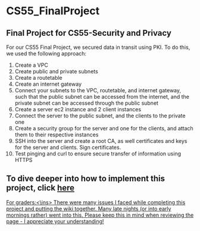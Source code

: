 # CS55_FinalProject
Final Project for CS55-Security and Privacy
---- 
For our CS55 Final Project, we secured data in transit using PKI. To do this, we used the following approach:

1. Create a VPC
2. Create public and private subnets
3. Create a routetable
4. Create an internet gateway
5. Connect your subnets to the VPC, routetable, and internet gateway, such that the public subnet can be accessed from the internet, and the private subnet can be accessed through the public subnet
6. Create a server ec2 instance and 2 client instances
7. Connect the server to the public subnet, and the clients to the private one
8. Create a security group for the server and one for the clients, and attach them to their respective instances
9. SSH into the server and create a root CA, as well certificates and keys for the server and clients. Sign certificates.
10. Test pinging and curl to ensure secure transfer of information using HTTPS

 ## To dive deeper into how to implement this project, click [here](https://github.com/ishanvprasad/CS55_FinalProject/wiki)

<ins>For graders:<\ins> There were many issues I faced while completing this project and putting the wiki together. Many late nights (or into early mornings rather) went into this. Please keep this in mind when reviewing the page - I appreciate your understanding!

